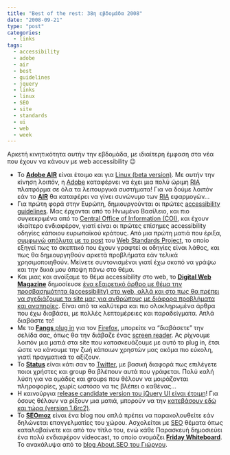 ```yaml
---
title: "Best of the rest: 38η εβδομάδα 2008"
date: "2008-09-21"
type: "post"
categories:
  - links
tags:
  - accessibility
  - adobe
  - air
  - best
  - guidelines
  - jquery
  - links
  - linux
  - SEO
  - site
  - standards
  - ui
  - web
  - week
---
```


Αρκετή κινητικότητα αυτήν την εβδομάδα, με ιδιαίτερη έμφαση στα νέα που έχουν να κάνουν με web accessibility 😉

- Το [**Adobe AIR**](http://labs.adobe.com/technologies/air/ "Adobe AIR") είναι έτοιμο και για [Linux (beta version)](http://labs.adobe.com/downloads/air_linux.html "Adobe AIR for Linux"). Με αυτήν την κίνηση λοιπόν, η [Adobe](http://www.adobe.com/ "Adobe site") καταφέρνει να έχει μια πολύ ώριμη [RIA](http://en.wikipedia.org/wiki/Rich_Internet_application "RIA in Wiki") πλατφόρμα σε όλα τα λειτουργικά συστήματα! Για να δούμε λοιπόν εάν το [**AIR**](http://labs.adobe.com/technologies/air/ "Adobe AIR") θα καταφέρει να γίνει συνώνυμο των [RIA](http://en.wikipedia.org/wiki/Rich_Internet_application "RIA in Wiki") εφαρμογών&#8230;
- Για πρώτη φορά στην Ευρώπη, δημιουργούνται οι πρώτες [accessibility guidelines](http://www.coi.gov.uk/guidance.php?page=188 "COI web accessibility guidelines"). Μας έρχονται από το Ηνωμένο Βασίλειο, και πιο συγκεκριμένα από το [Central Office of Information (COI)](http://www.coi.gov.uk/index.php "Central Office of Information site"), και έχουν ιδιαίτερο ενδιαφέρον, γιατί είναι οι πρώτες επίσημες accessibility οδηγίες κάποιου ευρωπαϊκού κράτους. Από μια πρώτη ματιά που έριξα, [συμφωνώ απόλυτα με το post](http://www.webstandards.org/2008/09/08/uk-government-draft-browser-guidance-is-daft-browser-guidance/ "Web Standards Project on UK web guidelines") του [Web Standards Project](http://www.webstandards.org/ "Web Standards Project site"), το οποίο εξηγεί πως το σκεπτικό που έχουν γραφτεί οι οδηγίες είναι λάθος, και πως θα δημιουργηθούν αρκετά προβλήματα εάν τελικά χρησιμοποιηθούν. Μείνετε συντονισμένοι γιατί έχω σκοπό να γράψω και την δικιά μου άποψη πάνω στο θέμα.
- Και μιας και ανοίξαμε το θέμα accessibility στο web, το [**Digital Web Magazine**](http://www.digital-web.com/ "Digital Web Magazine") δημοσίευσε [ένα εξαιρετικό άρθρο με θέμα την προσβασημότητα (accessibility) στο web, αλλά και στο πως θα πρέπει να σχεδιάζουμε τα site μας για ανθρώπους με διάφορα προβλήματα και αναπηρίες](http://www.digital-web.com/articles/understanding_disabilities_when_designing_a_website/ "Web Accessibility guidelines from Digital Web Magazine"). Είναι από τα καλύτερα και πιο ολοκληρωμένα άρθρα που έχω διαβάσει, με πολλές λεπτομέρειες και παραδείγματα. Απλά διαβάστε το!
- Με το [**Fangs** plug in](http://www.standards-schmandards.com/2004/fangs-release-05/ "Fangs plug in for Firefox") για τον [Firefox](http://www.mozilla.com/en-US/firefox/ "Firefox browser"), μπορείτε να &#8220;διαβάσετε&#8221; την σελίδα σας, όπως θα την διάβαζε ένας [screen reader](http://en.wikipedia.org/wiki/Screen_reader "Screen Reader in Wiki"). Ας ρίχνουμε λοιπόν μια ματιά στα site που κατασκευάζουμε με αυτό το plug in, έτσι ώστε να κάνουμε την ζωή κάποιων χρηστών μας ακόμα πιο εύκολη, γιατί πραγματικά το αξίζουν.
- Το [**Status**](http://statushq.com/ "Status site") είναι κάτι σαν το [Twitter](http://twitter.com/ "Twitter"), με βασική διαφορά πως επιλέγετε ποιοι χρήστες και group θα βλέπουν αυτά που γράφεται. Πολύ καλή λύση για να ομάδες και groups που θέλουν να μοιράζονται πληροφορίες, χωρίς ωστόσο να τις βλέπει ο καθένας&#8230;
- H καινούργια [release candidate version του jQuery UI είναι έτοιμη](http://jquery.com/blog/2008/09/19/jquery-ui-16rc2/ "jQuery UI 1.6rc2")! Για όσους θέλουν να ρίξουν μια ματιά, μπορούν να την [κατεβάσουν εδώ και τώρα (version 1.6rc2)](http://ui.jquery.com/download "Download jQuery UI 1.6rc2").
- To **[SEOmoz](http://www.seomoz.org/ "SEOmoz")** είναι ένα blog που απλά πρέπει να παρακολουθείτε εάν δηλώνεται επαγγελματίες του χώρου. Ασχολείται με [SEO](http://en.wikipedia.org/wiki/Search_engine_optimization "SEO in Wiki") θέματα όπως καταλαβαίνετε και από τον τίτλο του, ενώ κάθε Παρασκευή δημοσιεύει ένα πολύ ενδιαφέρον videocast, το οποίο ονομάζει [**Friday Whiteboard**](http://www.seomoz.org/blog/whiteboard-friday-developing-a-link-hook "Friday Whiteboard from SEOmoz"). Το ανακάλυψα από το [blog About.SEO του Γιώργου](http://aboutseo.gr/2008/09/18/first-page-seo-by-seomoz/ "About SEO blog").
